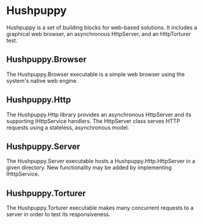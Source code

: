 # Hushpuppy

Hushpuppy is a set of building blocks for web-based solutions.
It includes a graphical web browser, an asynchronous HttpServer, and an HttpTorturer test.

## Hushpuppy.Browser

The Hushpuppy.Browser executable is a simple web browser using the system's native web engine.

## Hushpuppy.Http

The Hushpuppy.Http library provides an asynchronous HttpServer and its supporting IHttpService handlers.
The HttpServer class serves HTTP requests using a stateless, asynchronous model.

## Hushpuppy.Server

The Hushpuppy.Server executable hosts a Hushpuppy.Http.HttpServer in a given directory.
New functionality may be added by implementing IHttpService.

## Hushpuppy.Torturer

The Hushpuppy.Torturer executable makes many concurrent requests to a server in order to test its responsiveness.
